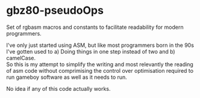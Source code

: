 # gbz80-pseudoOps
Set of rgbasm macros and constants to facilitate readability for modern programmers.

I've only just started using ASM, but like most programmers born in the 90s I've gotten used to 
a) Doing things in one step instead of two and 
b) camelCase.  
So this is my attempt to simplify the writing and most relevantly the reading of asm code without comprimising the control over optimisation required to run gameboy software as well as it needs to run.

No idea if any of this code actually works.
